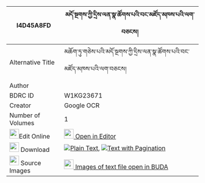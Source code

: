 |I4D45A8FD|མདོ་སྔགས་ཀྱི་དྲིས་ལན་སྣ་ཚོགས་པའི་བང་མཛོད་མཁས་པའི་ལག་བཅངས། 
| --- | --- 
|Alternative Title |མཆོག་ཏུ་གཅེས་པའི་མདོ་སྔགས་ཀྱི་དྲིས་ལན་སྣ་ཚོགས་པའི་བང་མཛོད་མཁས་པའི་ལག་བཅངས།
|Author | 
|BDRC ID | W1KG23671
|Creator | Google OCR
|Number of Volumes| 1
|<img width="25" src="https://img.icons8.com/color/25/000000/edit-property.png">Edit Online| [<img width="25" src="https://avatars.githubusercontent.com/u/45091458?s=200&v=4"> Open in Editor](http://editor.openpecha.org/I4D45A8FD)
|<img width="25" src="https://img.icons8.com/fluent/48/000000/download-2.png"/>  Download | [![](https://img.icons8.com/color/20/000000/txt.png)Plain Text](https://github.com/Openpecha/I4D45A8FD/releases/download/v1/dongak_kyi_drilen_natsokpa_i_b_plain_I4D45A8FD.zip), [![](https://img.icons8.com/color/20/000000/txt.png)Text with Pagination](https://github.com/Openpecha/I4D45A8FD/releases/download/v1/dongak_kyi_drilen_natsokpa_i_b_pages_I4D45A8FD.zip)
|<img width="25" src="https://img.icons8.com/plasticine/100/000000/pictures-folder.png"/>  Source Images | [<img width="25" src="https://library.bdrc.io/icons/BUDA-small.svg"> Images of text file open in BUDA](https://library.bdrc.io/show/bdr:W1KG23671)